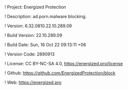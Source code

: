 ! Project: Energized Protection

! Description: ad.porn.malware blocking.

! Version: 6.32.0810.22.10.289.09

! Build Version: 22.10.289.09

! Build Date: Sun, 16 Oct 22 09:13:11 +06

! Version Code: 2890913

! License: CC BY-NC-SA 4.0, https://energized.pro/license

! Github: https://github.com/EnergizedProtection/block

! Web: https://energized.pro
